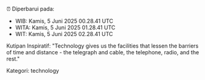 ⏰ Diperbarui pada:
- WIB: Kamis, 5 Juni 2025 00.28.41 UTC
- WITA: Kamis, 5 Juni 2025 01.28.41 UTC
- WIT: Kamis, 5 Juni 2025 02.28.41 UTC

Kutipan Inspiratif:
"Technology gives us the facilities that lessen the barriers of time and distance - the telegraph and cable, the telephone, radio, and the rest."


Kategori: technology

